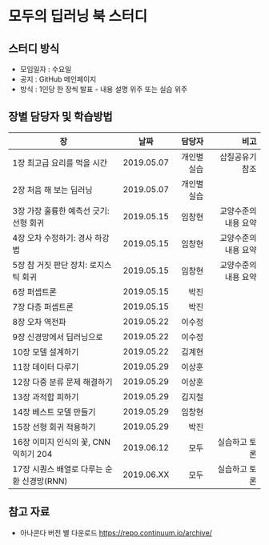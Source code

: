 # 모두의 딥러닝 북 스터디

## 스터디 방식

- 모임일자 : 수요일  
- 공지 : GitHub 메인페이지  
- 방식 : 1인당 한 장씩 발표 - 내용 설명 위주 또는 실습 위주

## 장별 담당자 및 학습방법 

장|날짜|담당자 | 비고
---|:---:|---:|---:
1장 최고급 요리를 먹을 시간 | 2019.05.07 | 개인별 실습 |  삽질공유기 참조
2장 처음 해 보는 딥러닝  | 2019.05.07 | 개인별 실습 |
3장 가장 훌륭한 예측선 긋기: 선형 회귀 |2019.05.15| 임창현 | 교양수준의 내용 요약  
4장 오차 수정하기: 경사 하강법 | 2019.05.15|  임창현 | 교양수준의 내용 요약   
5장 참 거짓 판단 장치: 로지스틱 회귀  | 2019.05.15|  임창현 | 교양수준의 내용 요약   
6장 퍼셉트론   | 2019.05.15 | 박진 |  
7장 다층 퍼셉트론   | 2019.05.15| 박진 |  
8장 오차 역전파   | 2019.05.22 | 이수정 |  
9장 신경망에서 딥러닝으로   | 2019.05.22 | 이수정 |  
10장 모델 설계하기   | 2019.05.22 | 김계현 |  
11장 데이터 다루기  | 2019.05.29 | 이상훈 |
12장 다중 분류 문제 해결하기  | 2019.05.29 | 이상훈 |
13장 과적합 피하기    | 2019.05.29 | 김지철  |
14장 베스트 모델 만들기    | 2019.05.29 | 임창현  |
15장 선형 회귀 적용하기    | 2019.05.29 | 박진  |
16장 이미지 인식의 꽃, CNN 익히기 204    | 2019.06.12 | 모두 | 실습하고 토론
17장 시퀀스 배열로 다루는 순환 신경망(RNN) | 2019.06.XX | 모두 | 실습하고 토론

## 참고 자료

- 아나콘다 버전 별 다운로드 https://repo.continuum.io/archive/  
